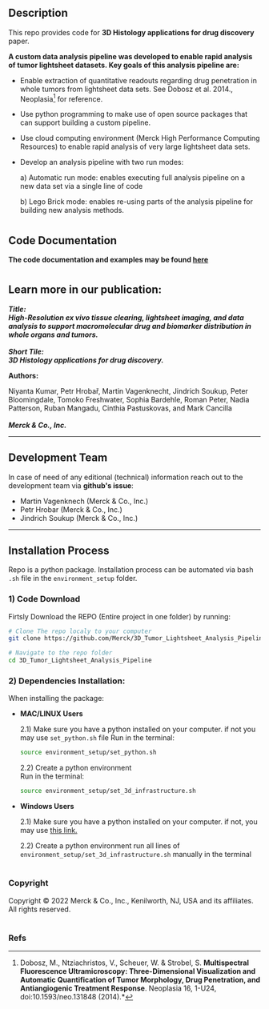 ## Description

This repo provides code for **3D Histology applications for drug discovery** paper.

**A custom data analysis pipeline was developed to enable rapid analysis of tumor lightsheet datasets. Key goals of this analysis pipeline are:**

* Enable extraction of quantitative readouts regarding drug penetration in whole tumors from lightsheet data sets. See Dobosz et al. 2014., Neoplasia[^1] for reference. 
* Use python programming to make use of open source packages that can support building a custom pipeline.
* Use cloud computing environment (Merck High Performance Computing Resources) to enable rapid analysis of very large lightsheet data sets. 
* Develop an analysis pipeline with two run modes:

    a) Automatic run mode: enables executing full analysis pipeline on a new data set via a single line of code

    b) Lego Brick mode: enables re-using parts of the analysis pipeline for building new analysis methods. 

# 
## Code Documentation 
**The code documentation and examples may be found [here](https://merck.github.io/3D_Tumor_Lightsheet_Analysis_Pipeline/)**


#

## Learn more in our publication:





***Title: <br />
High-Resolution ex vivo tissue clearing, lightsheet imaging, and data analysis to support macromolecular drug and biomarker distribution in whole organs and tumors. <br /> <br /> Short Tile:<br />
3D Histology applications for drug discovery.***


**Authors:<br />**

Niyanta Kumar, Petr Hrobař, Martin Vagenknecht, Jindrich Soukup, Peter Bloomingdale, Tomoko Freshwater, Sophia Bardehle, Roman Peter, Nadia Patterson, Ruban Mangadu, Cinthia Pastuskovas, and Mark Cancilla
<br /><br />***Merck & Co., Inc.***
***


## Development Team

In case of need of any editional (technical) information reach out to the development team via **github's issue**:

* Martin Vagenknech (Merck & Co., Inc.)
* Petr Hrobar (Merck & Co., Inc.)
* Jindrich Soukup (Merck & Co., Inc.)


***

## **Installation Process**

Repo is a python package. Installation process can be automated via bash `.sh` file in the `environment_setup` folder.


### 1) **Code Download**

Firtsly Download the REPO (Entire project in one folder) by running:
```bash
# Clone The repo localy to your computer
git clone https://github.com/Merck/3D_Tumor_Lightsheet_Analysis_Pipeline.git

# Navigate to the repo folder
cd 3D_Tumor_Lightsheet_Analysis_Pipeline
```

### 2) **Dependencies Installation**:

When installing the package:

* **MAC/LINUX Users**

    2.1) Make sure you have a python installed on your computer.
    if not you may use `set_python.sh` file
    Run in the terminal:
    ```bash
    source environment_setup/set_python.sh

    ```

    2.2) Create a python environment  
    Run in the terminal:
    ```bash
    source environment_setup/set_3d_infrastructure.sh
    ```

* **Windows Users**

    2.1) Make sure you have a python installed on your computer.
    if not, you may use [this link.](https://docs.conda.io/en/latest/miniconda.html)

    2.2) Create a python environment run all lines of `environment_setup/set_3d_infrastructure.sh` manually in the terminal


# 

### **Copyright**
Copyright © 2022 Merck & Co., Inc., Kenilworth, NJ, USA and its affiliates. All rights reserved.


# 

### **Refs**
[^1]: Dobosz, M., Ntziachristos, V., Scheuer, W. & Strobel, S. **Multispectral Fluorescence Ultramicroscopy: Three-Dimensional Visualization and Automatic Quantification of Tumor Morphology, Drug Penetration, and Antiangiogenic Treatment Response**. Neoplasia 16, 1-U24, doi:10.1593/neo.131848 (2014).*


